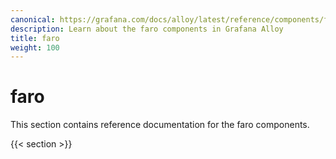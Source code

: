 ```yaml
---
canonical: https://grafana.com/docs/alloy/latest/reference/components/faro/
description: Learn about the faro components in Grafana Alloy
title: faro
weight: 100
---
```


# faro

This section contains reference documentation for the faro components.

{{< section >}}
